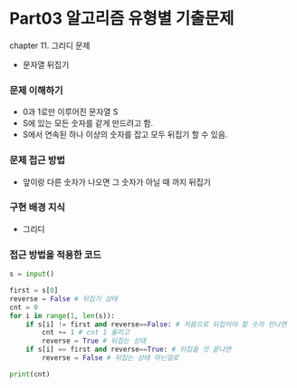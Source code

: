 # Part03 알고리즘 유형별 기출문제
chapter 11. 그리디 문제
- 문자열 뒤집기


### 문제 이해하기
- 0과 1로만 이루어진 문자열 S
- S에 있는 모든 숫자를 같게 만드려고 함.
- S에서 연속된 하나 이상의 숫자를 잡고 모두 뒤집기 할 수 있음.

### 문제 접근 방법
- 앞이랑 다른 숫자가 나오면 그 숫자가 아닐 때 까지 뒤집기

### 구현 배경 지식
- 그리디

### 접근 방법을 적용한 코드
```python
s = input()

first = s[0]
reverse = False # 뒤집기 상태
cnt = 0
for i in range(1, len(s)):
    if s[i] != first and reverse==False: # 처음으로 뒤집어야 할 숫자 만나면
        cnt += 1 # cnt 1 올리고
        reverse = True # 뒤집는 상태
    if s[i] == first and reverse==True: # 뒤집을 것 끝나면
        reverse = False # 뒤집는 상태 아닌걸로

print(cnt)
```